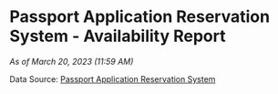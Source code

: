 # Passport Application Reservation System - Availability Report

*As of March 20, 2023 (11:59 AM)*

Data Source: [Passport Application Reservation System](https://eservices.immigration.gov.lk:8443/appointment/pages/reservationApplication.xhtml)